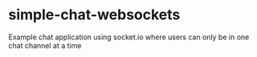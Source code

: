 # simple-chat-websockets

Example chat application using socket.io where users can only be in one chat channel at a time